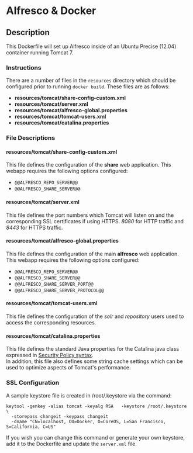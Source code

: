 # Alfresco & Docker 

## Description 
This Dockerfile will set up Alfresco inside of an Ubuntu Precise (12.04) 
container running Tomcat 7.  

### Instructions 
There are a number of files in the `resources`
directory which should be configured prior to running `docker build`. These 
files are as follows:

- **resources/tomcat/share-config-custom.xml**
- **resources/tomcat/server.xml**
- **resources/tomcat/alfresco-global.properties**
- **resources/tomcat/tomcat-users.xml**
- **resources/tomcat/catalina.properties**


### File Descriptions 

#### resources/tomcat/share-config-custom.xml
This file defines the configuration of the **share** web application.  This 
webapp requires the following options configured:

- `@@ALFRESCO_REPO_SERVER@@`
- `@@ALFRESCO_SHARE_SERVER@@`

#### resources/tomcat/server.xml
This file defines the port numbers which Tomcat will listen on and the 
corresponding SSL certificates if using HTTPS. *8080* for HTTP traffic and 
*8443* for HTTPS traffic.

#### resources/tomcat/alfresco-global.properties
This file defines the configuration of the main **alfresco** web application.
This webapp requires the following options configured:

- `@@ALFRESCO_REPO_SERVER@@`
- `@@ALFRESCO_SHARE_SERVER@@`
- `@@ALFRESCO_SHARE_SERVER_PORT@@`
- `@@ALFRESCO_SHARE_SERVER_PROTOCOL@@`

#### resources/tomcat/tomcat-users.xml
This file defines the configuration of the *solr* and *repository* users
used to access the corresponding resources.
 
#### resources/tomcat/catalina.properties
This file defines the standard Java properties for the Catalina java class
expressed in [Security Policy syntax](http://tomcat.apache.org/tomcat-7.0-doc/security-manager-howto.html).  
In addition, this file also defines some string cache settings which can be
used to optimize aspects of Tomcat's performance.


### SSL Configuration
A sample keystore file is created in /root/.keystore via the command:

```
keytool -genkey -alias tomcat -keyalg RSA   -keystore /root/.keystore \
  -storepass changeit -keypass changeit 
  -dname "CN=localhost, OU=Docker, O=CoreOS, L=San Francisco, S=California, C=US"
```

If you wish you can change this command or generate your own keystore, add it
to the Dockerfile and update the `server.xml` file.
